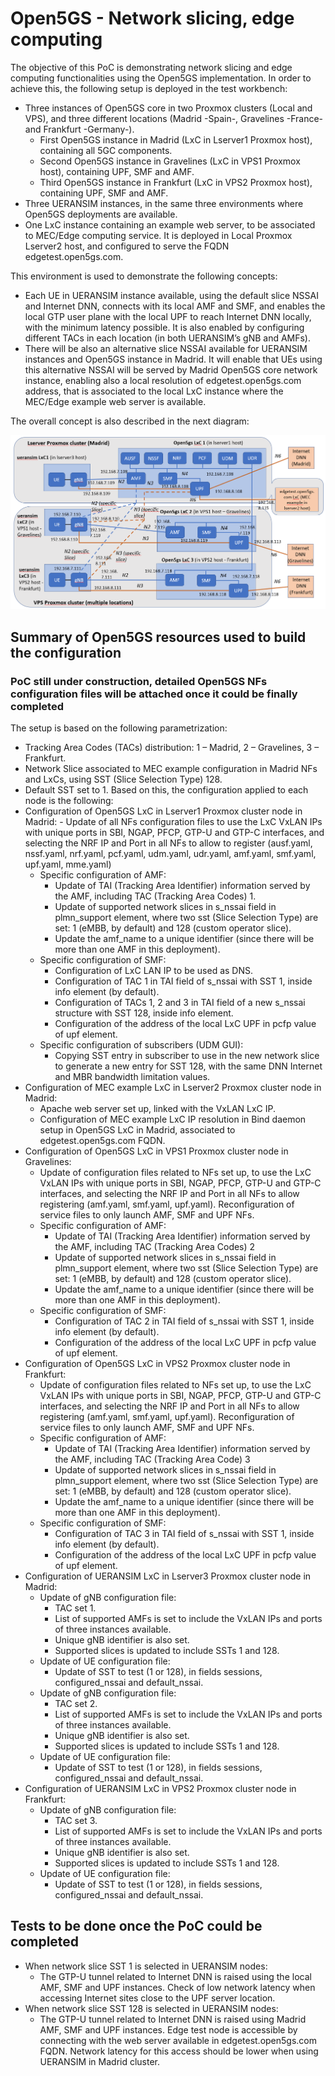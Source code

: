 # Open5GS - Network slicing, edge computing

The objective of this PoC is demonstrating network slicing and edge computing functionalities using the Open5GS implementation. In order to achieve this, the following setup is deployed in the test workbench:
-	Three instances of Open5GS core in two Proxmox clusters (Local and VPS), and three different locations (Madrid -Spain-, Gravelines -France- and Frankfurt -Germany-).
    - First Open5GS instance in Madrid (LxC in Lserver1 Proxmox host), containing all 5GC components.
    - Second Open5GS instance in Gravelines (LxC in VPS1 Proxmox host), containing UPF, SMF and AMF.
    - Third Open5GS instance in Frankfurt (LxC in VPS2 Proxmox host), containing UPF, SMF and AMF.
- Three UERANSIM instances, in the same three environments where Open5GS deployments are available.
- One LxC instance containing an example web server, to be associated to MEC/Edge computing service. It is deployed in Local Proxmox Lserver2 host, and configured to serve the FQDN edgetest.open5gs.com.

This environment is used to demonstrate the following concepts:
-	Each UE in UERANSIM instance available, using the default slice NSSAI and Internet DNN, connects with its local AMF and SMF, and enables the local GTP user plane with the local UPF to reach Internet DNN locally, with the minimum latency possible. It is also enabled by configuring different TACs in each location (in both UERANSIM’s gNB and AMFs).
-	There will be also an alternative slice NSSAI available for UERANSIM instances and Open5GS instance in Madrid. It will enable that UEs using this alternative NSSAI will be served by Madrid Open5GS core network instance, enabling also a local resolution of edgetest.open5gs.com address, that is associated to the local LxC instance where the MEC/Edge example web server is available.

The overall concept is also described in the next diagram:

<img src="./capture_03.PNG" title="./capture_03.PNG" width=700px></img>

## Summary of Open5GS resources used to build the configuration

### PoC still under construction, detailed Open5GS NFs configuration files will be attached once it could be finally completed

The setup is based on the following parametrization:
-	Tracking Area Codes (TACs) distribution: 1 – Madrid, 2 – Gravelines, 3 – Frankfurt.
-	Network Slice associated to MEC example configuration in Madrid NFs and LxCs, using SST (Slice Selection Type) 128.
-	Default SST set to 1.
Based on this, the configuration applied to each node is the following:
-	Configuration of Open5GS LxC in Lserver1 Proxmox cluster node in Madrid:
        - Update of all NFs configuration files to use the LxC VxLAN IPs with unique ports in SBI, NGAP, PFCP, GTP-U and GTP-C interfaces, and selecting the NRF IP and Port in all NFs to allow to register (ausf.yaml, nssf.yaml, nrf.yaml, pcf.yaml, udm.yaml, udr.yaml, amf.yaml, smf.yaml, upf.yaml, mme.yaml)
    - Specific configuration of AMF:
        - Update of TAI (Tracking Area Identifier) information served by the AMF, including TAC (Tracking Area Codes) 1.
        - Update of supported network slices in s_nssai field in plmn_support element, where two sst (Slice Selection Type) are set: 1 (eMBB, by default) and 128 (custom operator slice).
        - Update the amf_name to a unique identifier (since there will be more than one AMF in this deployment).
    - Specific configuration of SMF:
        - Configuration of LxC LAN IP to be used as DNS.
        - Configuration of TAC 1 in TAI field of s_nssai with SST 1, inside info element (by default).
        - Configuration of TACs 1, 2 and 3 in TAI field of a new s_nssai structure with SST 128, inside info element.
        - Configuration of the address of the local LxC UPF in pcfp value of upf element.
    - Specific configuration of subscribers (UDM GUI):
        - Copying SST entry in subscriber to use in the new network slice to generate a new entry for SST 128, with the same DNN Internet and MBR bandwidth limitation values.
- Configuration of MEC example LxC in Lserver2 Proxmox cluster node in Madrid:
    - Apache web server set up, linked with the VxLAN LxC IP.
    - Configuration of MEC example LxC IP resolution in Bind daemon setup in Open5GS LxC in Madrid, associated to edgetest.open5gs.com FQDN.
- Configuration of Open5GS LxC in VPS1 Proxmox cluster node in Gravelines:
    - Update of configuration files related to NFs set up, to use the LxC VxLAN IPs with unique ports in SBI, NGAP, PFCP, GTP-U and GTP-C interfaces, and selecting the NRF IP and Port in all NFs to allow registering (amf.yaml, smf.yaml, upf.yaml). Reconfiguration of service files to only launch AMF, SMF and UPF NFs.
    - Specific configuration of AMF:
        - Update of TAI (Tracking Area Identifier) information served by the AMF, including TAC (Tracking Area Codes) 2
        - Update of supported network slices in s_nssai field in plmn_support element, where two sst (Slice Selection Type) are set: 1 (eMBB, by default) and 128 (custom operator slice).
        - Update the amf_name to a unique identifier (since there will be more than one AMF in this deployment).
    - Specific configuration of SMF:
        - Configuration of TAC 2 in TAI field of s_nssai with SST 1, inside info element (by default).
        - Configuration of the address of the local LxC UPF in pcfp value of upf element.
- Configuration of Open5GS LxC in VPS2 Proxmox cluster node in Frankfurt:
    - Update of configuration files related to NFs set up, to use the LxC VxLAN IPs with unique ports in SBI, NGAP, PFCP, GTP-U and GTP-C interfaces, and selecting the NRF IP and Port in all NFs to allow registering (amf.yaml, smf.yaml, upf.yaml). Reconfiguration of service files to only launch AMF, SMF and UPF NFs.
    - Specific configuration of AMF:
        - Update of TAI (Tracking Area Identifier) information served by the AMF, including TAC (Tracking Area Code) 3
        - Update of supported network slices in s_nssai field in plmn_support element, where two sst (Slice Selection Type) are set: 1 (eMBB, by default) and 128 (custom operator slice).
        - Update the amf_name to a unique identifier (since there will be more than one AMF in this deployment).
    - Specific configuration of SMF:
        - Configuration of TAC 3 in TAI field of s_nssai with SST 1, inside info element (by default).
        - Configuration of the address of the local LxC UPF in pcfp value of upf element.
- Configuration of UERANSIM LxC in Lserver3 Proxmox cluster node in Madrid:
    - Update of gNB configuration file:
        - TAC set 1. 
        - List of supported AMFs is set to include the VxLAN IPs and ports of three instances available.
        - Unique gNB identifier is also set. 
        - Supported slices is updated to include SSTs 1 and 128.
    - Update of UE configuration file:
        - Update of SST to test (1 or 128), in fields sessions, configured_nssai and default_nssai.
    - Update of gNB configuration file:
        - TAC set 2. 
        - List of supported AMFs is set to include the VxLAN IPs and ports of three instances available.
        - Unique gNB identifier is also set. 
        - Supported slices is updated to include SSTs 1 and 128.
    - Update of UE configuration file:
        - Update of SST to test (1 or 128), in fields sessions, configured_nssai and default_nssai.
- Configuration of UERANSIM LxC in VPS2 Proxmox cluster node in Frankfurt:
    - Update of gNB configuration file:
        - TAC set 3. 
        - List of supported AMFs is set to include the VxLAN IPs and ports of three instances available.
        - Unique gNB identifier is also set. 
        - Supported slices is updated to include SSTs 1 and 128.
    - Update of UE configuration file:
        - Update of SST to test (1 or 128), in fields sessions, configured_nssai and default_nssai.

## Tests to be done once the PoC could be completed
- When network slice SST 1 is selected in UERANSIM nodes:
    - The GTP-U tunnel related to Internet DNN is raised using the local AMF, SMF and UPF instances. Check of low network latency when accessing Internet sites close to the UPF server location.
- When network slice SST 128 is selected in UERANSIM nodes:
    - The GTP-U tunnel related to Internet DNN is raised using Madrid AMF, SMF and UPF instances. Edge test node is accessible by connecting with the web server available in edgetest.open5gs.com FQDN. Network latency for this access should be lower when using UERANSIM in Madrid cluster.






